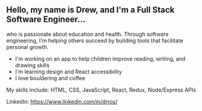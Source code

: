 ## Hello, my name is Drew, and I'm a Full Stack Software Engineer...

who is passionate about education and health. Through software engineering, I'm helping others succeed by building tools that facilitate personal growth.
+ I'm working on an app to help children improve reading, writing, and drawing skills
+ I'm learning design and React accessibility
+ I love bouldering and coffee

My skills include: HTML, CSS, JavaScript, React, Redux, Node/Express APIs

LinkedIn: https://www.linkedin.com/in/drros/
